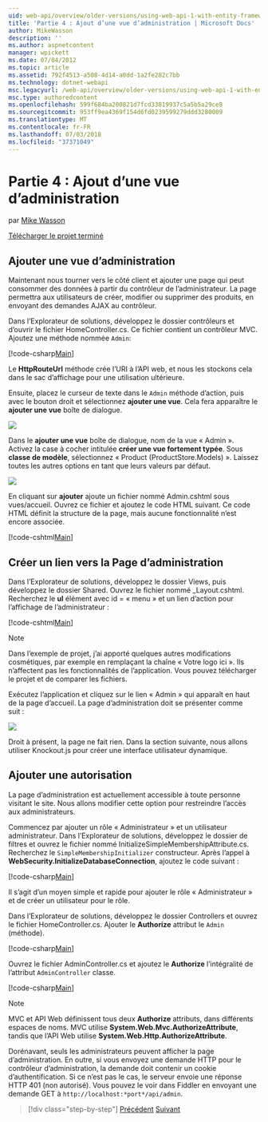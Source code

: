 ```yaml
---
uid: web-api/overview/older-versions/using-web-api-1-with-entity-framework-5/using-web-api-with-entity-framework-part-4
title: 'Partie 4 : Ajout d’une vue d’administration | Microsoft Docs'
author: MikeWasson
description: ''
ms.author: aspnetcontent
manager: wpickett
ms.date: 07/04/2012
ms.topic: article
ms.assetid: 792f4513-a508-4d14-a0dd-1a2fe282c7bb
ms.technology: dotnet-webapi
msc.legacyurl: /web-api/overview/older-versions/using-web-api-1-with-entity-framework-5/using-web-api-with-entity-framework-part-4
msc.type: authoredcontent
ms.openlocfilehash: 599f684ba200821d7fcd33819937c5a5b5a29ce8
ms.sourcegitcommit: 953ff9ea4369f154d6fd0239599279ddd3280009
ms.translationtype: MT
ms.contentlocale: fr-FR
ms.lasthandoff: 07/03/2018
ms.locfileid: "37371049"
---
```

<a name="part-4-adding-an-admin-view"></a>Partie 4 : Ajout d’une vue d’administration
====================
par [Mike Wasson](https://github.com/MikeWasson)

[Télécharger le projet terminé](http://code.msdn.microsoft.com/ASP-NET-Web-API-with-afa30545)

## <a name="add-an-admin-view"></a>Ajouter une vue d’administration

Maintenant nous tourner vers le côté client et ajouter une page qui peut consommer des données à partir du contrôleur de l’administrateur. La page permettra aux utilisateurs de créer, modifier ou supprimer des produits, en envoyant des demandes AJAX au contrôleur.

Dans l’Explorateur de solutions, développez le dossier contrôleurs et d’ouvrir le fichier HomeController.cs. Ce fichier contient un contrôleur MVC. Ajoutez une méthode nommée `Admin`:

[!code-csharp[Main](using-web-api-with-entity-framework-part-4/samples/sample1.cs)]

Le **HttpRouteUrl** méthode crée l’URI à l’API web, et nous les stockons cela dans le sac d’affichage pour une utilisation ultérieure.

Ensuite, placez le curseur de texte dans le `Admin` méthode d’action, puis avec le bouton droit et sélectionnez **ajouter une vue**. Cela fera apparaître le **ajouter une vue** boîte de dialogue.

![](using-web-api-with-entity-framework-part-4/_static/image1.png)

Dans le **ajouter une vue** boîte de dialogue, nom de la vue « Admin ». Activez la case à cocher intitulée **créer une vue fortement typée**. Sous **classe de modèle**, sélectionnez « Product (ProductStore.Models) ». Laissez toutes les autres options en tant que leurs valeurs par défaut.

![](using-web-api-with-entity-framework-part-4/_static/image2.png)

En cliquant sur **ajouter** ajoute un fichier nommé Admin.cshtml sous vues/accueil. Ouvrez ce fichier et ajoutez le code HTML suivant. Ce code HTML définit la structure de la page, mais aucune fonctionnalité n’est encore associée.

[!code-cshtml[Main](using-web-api-with-entity-framework-part-4/samples/sample2.cshtml)]

## <a name="create-a-link-to-the-admin-page"></a>Créer un lien vers la Page d’administration

Dans l’Explorateur de solutions, développez le dossier Views, puis développez le dossier Shared. Ouvrez le fichier nommé \_Layout.cshtml. Recherchez le **ul** élément avec id = « menu » et un lien d’action pour l’affichage de l’administrateur :

[!code-cshtml[Main](using-web-api-with-entity-framework-part-4/samples/sample3.cshtml)]

> [!NOTE]
> Dans l’exemple de projet, j’ai apporté quelques autres modifications cosmétiques, par exemple en remplaçant la chaîne « Votre logo ici ». Ils n’affectent pas les fonctionnalités de l’application. Vous pouvez télécharger le projet et de comparer les fichiers.


Exécutez l’application et cliquez sur le lien « Admin » qui apparaît en haut de la page d’accueil. La page d’administration doit se présenter comme suit :

![](using-web-api-with-entity-framework-part-4/_static/image3.png)

Droit à présent, la page ne fait rien. Dans la section suivante, nous allons utiliser Knockout.js pour créer une interface utilisateur dynamique.

## <a name="add-authorization"></a>Ajouter une autorisation

La page d’administration est actuellement accessible à toute personne visitant le site. Nous allons modifier cette option pour restreindre l’accès aux administrateurs.

Commencez par ajouter un rôle « Administrateur » et un utilisateur administrateur. Dans l’Explorateur de solutions, développez le dossier de filtres et ouvrez le fichier nommé InitializeSimpleMembershipAttribute.cs. Recherchez le `SimpleMembershipInitializer` constructeur. Après l’appel à **WebSecurity.InitializeDatabaseConnection**, ajoutez le code suivant :

[!code-csharp[Main](using-web-api-with-entity-framework-part-4/samples/sample4.cs)]

Il s’agit d’un moyen simple et rapide pour ajouter le rôle « Administrateur » et de créer un utilisateur pour le rôle.

Dans l’Explorateur de solutions, développez le dossier Controllers et ouvrez le fichier HomeController.cs. Ajouter le **Authorize** attribut le `Admin` (méthode).

[!code-csharp[Main](using-web-api-with-entity-framework-part-4/samples/sample5.cs)]

Ouvrez le fichier AdminController.cs et ajoutez le **Authorize** l’intégralité de l’attribut `AdminController` classe.

[!code-csharp[Main](using-web-api-with-entity-framework-part-4/samples/sample6.cs)]

> [!NOTE]
> MVC et API Web définissent tous deux **Authorize** attributs, dans différents espaces de noms. MVC utilise **System.Web.Mvc.AuthorizeAttribute**, tandis que l’API Web utilise **System.Web.Http.AuthorizeAttribute**.


Dorénavant, seuls les administrateurs peuvent afficher la page d’administration. En outre, si vous envoyez une demande HTTP pour le contrôleur d’administration, la demande doit contenir un cookie d’authentification. Si ce n’est pas le cas, le serveur envoie une réponse HTTP 401 (non autorisé). Vous pouvez le voir dans Fiddler en envoyant une demande GET à `http://localhost:*port*/api/admin`.

> [!div class="step-by-step"]
> [Précédent](using-web-api-with-entity-framework-part-3.md)
> [Suivant](using-web-api-with-entity-framework-part-5.md)
